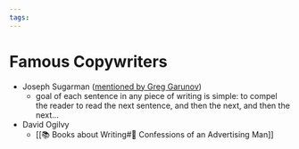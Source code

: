 ```yaml
---
tags: 
---
```

# Famous Copywriters
+ Joseph Sugarman ([mentioned by Greg Garunov](https://www.linkedin.com/feed/update/urn:li:activity:7222118645877936130?commentUrn=urn%3Ali%3Acomment%3A%28activity%3A7222118645877936130%2C7222235662438002689%29&replyUrn=urn%3Ali%3Acomment%3A%28activity%3A7222118645877936130%2C7222238015899762688%29&dashCommentUrn=urn%3Ali%3Afsd_comment%3A%287222235662438002689%2Curn%3Ali%3Aactivity%3A7222118645877936130%29&dashReplyUrn=urn%3Ali%3Afsd_comment%3A%287222238015899762688%2Curn%3Ali%3Aactivity%3A7222118645877936130%29))
	+ goal of each sentence in any piece of writing is simple: to compel the reader to read the next sentence, and then the next, and then the next…
+ David Ogilvy
	+ [[📚 Books about Writing#📖 Confessions of an Advertising Man]]

